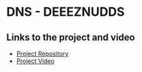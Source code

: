 # DNS - DEEEZNUDDS

## Links to the project and video
- [Project Repository](https://github.com/Kurosue/DeeezNuuuds)
- [Project Video](https://drive.google.com/file/d/1BV2zpRelXqFMiL4C6VOaDCUL1K-COqPc/view?usp=sharing)
